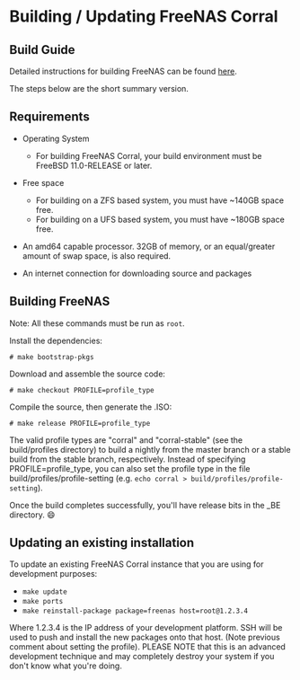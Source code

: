 # Building / Updating FreeNAS Corral

## Build Guide

Detailed instructions for building FreeNAS can be found [here](https://github.com/freenas/corral-build/wiki/FreeNAS-9.10---10-—-Setting-up-a-FreeNAS-build-environment).

The steps below are the short summary version.

## Requirements

* Operating System
  * For building FreeNAS Corral, your build environment must be FreeBSD 11.0-RELEASE or later.

* Free space
  * For building on a ZFS based system, you must have ~140GB space free.
  * For building on a UFS based system, you must have ~180GB space free.

* An amd64 capable processor.  32GB of memory, or an equal/greater amount
  of swap space, is also required.

* An internet connection for downloading source and packages

## Building FreeNAS

Note: All these commands must be run as `root`.

Install the dependencies:

    # make bootstrap-pkgs

Download and assemble the source code:

    # make checkout PROFILE=profile_type

Compile the source, then generate the .ISO:

    # make release PROFILE=profile_type

The valid profile types are "corral" and "corral-stable" (see
the build/profiles directory) to build a nightly from the master branch or a stable build from the stable branch, respectively.
Instead of specifying PROFILE=profile_type, you can also set the profile type in the file build/profiles/profile-setting
(e.g. ```echo corral > build/profiles/profile-setting```).

Once the build completes successfully, you'll have release bits in the _BE
directory. :smile:

## Updating an existing installation

To update an existing FreeNAS Corral instance that you are using for development
purposes:

* ```make update```
* ```make ports```
* ```make reinstall-package package=freenas host=root@1.2.3.4```

Where 1.2.3.4 is the IP address of your development platform.  SSH will be
used to push and install the new packages onto that host.  (Note previous
comment about setting the profile).  PLEASE NOTE that this is an advanced
development technique and may completely destroy your system if you don't know
what you're doing.

